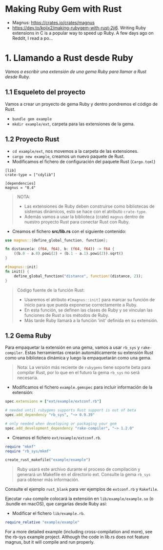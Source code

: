 
# Making Ruby Gem with Rust

* Magnus: https://crates.io/crates/magnus
* https://dev.to/kojix2/making-rubygem-with-rust-2ji6. Writing Ruby extensions in C is a popular way to speed up Ruby. A few days ago on Reddit, I read a po...


# 1. Llamando a Rust desde Ruby

_Vamos a escribir una extensión de una gema Ruby para llamar a Rust desde Ruby._

## 1.1 Esqueleto del proyecto

Vamos a crear un proyecto de gema Ruby y dentro pondremos el código de Rust.
* `bundle gem example`
* `mkdir example/ext`, carpeta para las extensiones de la gema.

## 1.2 Proyecto Rust

* `cd example/ext`, nos movemos a la carpeta de las extensiones.
* `cargo new example`, creamos un nuevo paquete de Rust.
* Modificamos el fichero de configuración del paquete Rust (`Cargo.toml`)

```
[lib]
crate-type = ["cdylib"]

[dependencies]
magnus = "0.4"
```

> NOTA:
> * Las extensiones de Ruby deben construirse como bibliotecas de sistemas dinámicos, esto se hace con el atributo `crate-type`.
> * Además vamos a usar la biblioteca (crate) `magnus` dentro de nuestro proyecto Rust para conectar Rust con Ruby.

* Creamos el fichero **src/lib.rs** con el siguiente contenido:

```rust
use magnus::{define_global_function, function};

fn distance(a: (f64, f64), b: (f64, f64)) -> f64 {
    ((b.0 - a.0).powi(2) + (b.1 - a.1).powi(2)).sqrt()
}

#[magnus::init]
fn init() {
    define_global_function("distance", function!(distance, 2));
}
```

> Código fuente de la función Rust:
> * Usaremos el atributo `#[magnus::init]` para marcar su función de inicio para que pueda exponerse correctamente a Ruby.
> * En esta función, se definen las clases de Ruby y se vinculan las funciones de Rust a los métodos de Ruby.
> * Más tarde Ruby llamará a la función 'init' definida en su extensión.

## 1.2 Gema Ruby

Para empaquetar la extensión en una gema, vamos a usar `rb_sys` y `rake-compiler`. Estas herramientas crearán automáticamente su extensión Rust como una biblioteca dinámica y luego la empaquetarán como una gema.

> Nota: La versión más reciente de `rubygems` tiene soporte beta para compilar Rust, por lo que en el futuro la gema `rb_sys` no será necesaria.

* Modificamos el fichero `example.gemspec` para incluir información de la extensión:

```ruby
spec.extensions = ["ext/example/extconf.rb"]

# needed until rubygems supports Rust support is out of beta
spec.add_dependency "rb_sys", "~> 0.9.39"

# only needed when developing or packaging your gem
spec.add_development_dependency "rake-compiler", "~> 1.2.0"
```

* Creamos el fichero `ext/example/extconf.rb`.

```ruby
require "mkmf"
require "rb_sys/mkmf"

create_rust_makefile("example/example")
```

> Ruby usará este archivo durante el proceso de compilación y generará un Makefile en el directorio ext. Consulte la gema `rb_sys` para obtener más información.


Consulte el ejemplo `rust_blank` para ver ejemplos de `extconf.rb` y `Rakefile`.

Ejecutar `rake` compile colocará la extensión en `lib/example/example.so` (o .bundle en macOS), que cargarías desde Ruby así:

* Modificar el fichero `lib/example.rb`.

```ruby
require_relative "example/example"
```

For a more detailed example (including cross-compilation and more), see the rb-sys example project. Although the code in lib.rs does not feature magnus, but it will compile and run properly.
